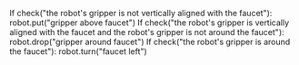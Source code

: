 

If check("the robot's gripper is not vertically aligned with the faucet"):
    robot.put("gripper above faucet")
If check("the robot's gripper is vertically aligned with the faucet and the robot's gripper is not around the faucet"):
    robot.drop("gripper around faucet")
If check("the robot's gripper is around the faucet"):
    robot.turn("faucet left")